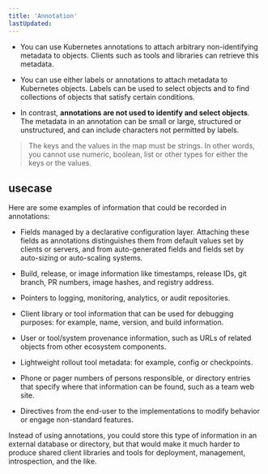 ```yaml
---
title: 'Annotation'
lastUpdated: 
---
```


- You can use Kubernetes annotations to attach arbitrary non-identifying metadata to objects. Clients such as tools and libraries can retrieve this metadata.

- You can use either labels or annotations to attach metadata to Kubernetes objects. Labels can be used to select objects and to find collections of objects that satisfy certain conditions.
  
- In contrast, **annotations are not used to identify and select objects**. The metadata in an annotation can be small or large, structured or unstructured, and can include characters not permitted by labels.

> The keys and the values in the map must be strings. In other words, you cannot use numeric, boolean, list or other types for either the keys or the values.

## usecase

Here are some examples of information that could be recorded in annotations:

- Fields managed by a declarative configuration layer. Attaching these fields as annotations distinguishes them from default values set by clients or servers, and from auto-generated fields and fields set by auto-sizing or auto-scaling systems.

- Build, release, or image information like timestamps, release IDs, git branch, PR numbers, image hashes, and registry address.

- Pointers to logging, monitoring, analytics, or audit repositories.

- Client library or tool information that can be used for debugging purposes: for example, name, version, and build information.

- User or tool/system provenance information, such as URLs of related objects from other ecosystem components.

- Lightweight rollout tool metadata: for example, config or checkpoints.

- Phone or pager numbers of persons responsible, or directory entries that specify where that information can be found, such as a team web site.

- Directives from the end-user to the implementations to modify behavior or engage non-standard features.

Instead of using annotations, you could store this type of information in an external database or directory, but that would make it much harder to produce shared client libraries and tools for deployment, management, introspection, and the like.

